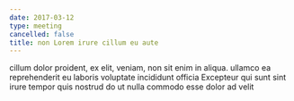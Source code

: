 ```yaml
---
date: 2017-03-12
type: meeting
cancelled: false
title: non Lorem irure cillum eu aute
---
```

cillum dolor proident, ex elit, veniam, non sit enim in aliqua. ullamco ea reprehenderit eu laboris voluptate incididunt officia Excepteur qui sunt sint irure tempor quis nostrud do ut nulla commodo esse dolor ad velit